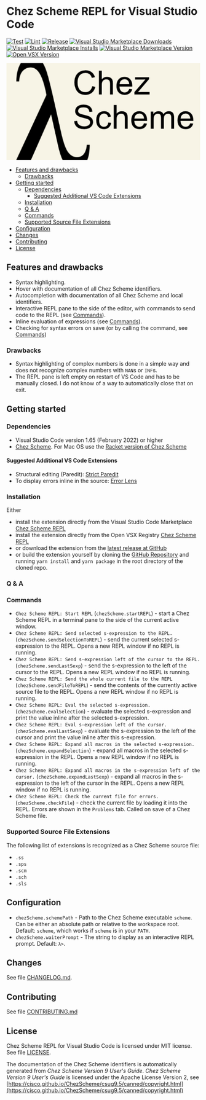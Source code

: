 # Chez Scheme REPL for Visual Studio Code

[![Test](https://github.com/Release-Candidate/vscode-scheme-repl/actions/workflows/test.yml/badge.svg)](https://github.com/Release-Candidate/vscode-scheme-repl/actions/workflows/test.yml)
[![Lint](https://github.com/Release-Candidate/vscode-scheme-repl/actions/workflows/lint.yml/badge.svg)](https://github.com/Release-Candidate/vscode-scheme-repl/actions/workflows/lint.yml)
[![Release](https://github.com/Release-Candidate/vscode-scheme-repl/actions/workflows/release.yml/badge.svg)](https://github.com/Release-Candidate/vscode-scheme-repl/actions/workflows/release.yml)
[![Visual Studio Marketplace Downloads](https://img.shields.io/visual-studio-marketplace/d/Release-Candidate.vscode-scheme-repl)](https://marketplace.visualstudio.com/items?itemName=release-candidate.vscode-scheme-repl)
[![Visual Studio Marketplace Installs](https://img.shields.io/visual-studio-marketplace/i/Release-Candidate.vscode-scheme-repl)](https://marketplace.visualstudio.com/items?itemName=release-candidate.vscode-scheme-repl)
[![Visual Studio Marketplace Version](https://img.shields.io/visual-studio-marketplace/v/Release-Candidate.vscode-scheme-repl)](https://marketplace.visualstudio.com/items?itemName=release-candidate.vscode-scheme-repl)
[![Open VSX Version](https://img.shields.io/open-vsx/v/Release-Candidate/vscode-scheme-repl)](https://open-vsx.org/extension/Release-Candidate/vscode-scheme-repl)

![Extension logo](./images/banner.png)

- [Features and drawbacks](#features-and-drawbacks)
  - [Drawbacks](#drawbacks)
- [Getting started](#getting-started)
  - [Dependencies](#dependencies)
    - [Suggested Additional VS Code Extensions](#suggested-additional-vs-code-extensions)
  - [Installation](#installation)
  - [Q \& A](#q--a)
  - [Commands](#commands)
  - [Supported Source File Extensions](#supported-source-file-extensions)
- [Configuration](#configuration)
- [Changes](#changes)
- [Contributing](#contributing)
- [License](#license)

## Features and drawbacks

- Syntax highlighting.
- Hover with documentation of all Chez Scheme identifiers.
- Autocompletion with documentation of all Chez Scheme and local identifiers.
- Interactive REPL pane to the side of the editor, with commands to send code to the REPL (see [Commands](#commands)).
- Inline evaluation of expressions (see [Commands](#commands)).
- Checking for syntax errors on save (or by calling the command, see [Commands](#commands))

### Drawbacks

- Syntax highlighting of complex numbers is done in a simple way and does not recognize complex numbers with `NAN`s or `INF`s.
- The REPL pane is left empty on restart of VS Code and has to be manually closed. I do not know of a way to automatically close that on exit.

## Getting started

### Dependencies

- Visual Studio Code version 1.65 (February 2022) or higher
- [Chez Scheme](https://github.com/cisco/chezscheme). For Mac OS use the [Racket version of Chez Scheme](https://github.com/racket/ChezScheme)

#### Suggested Additional VS Code Extensions

- Structural editing (Paredit): [Strict Paredit](https://marketplace.visualstudio.com/items?itemName=ailisp.strict-paredit)
- To display errors inline in the source: [Error Lens](https://marketplace.visualstudio.com/items?itemName=usernamehw.errorlens)

### Installation

Either

- install the extension directly from the Visual Studio Code Marketplace [Chez Scheme REPL](https://marketplace.visualstudio.com/items?itemName=release-candidate.vscode-scheme-repl)
- install the extension directly from the Open VSX Registry [Chez Scheme REPL](https://open-vsx.org/extension/Release-Candidate/vscode-scheme-repl)
- or download the extension from the [latest release at GitHub](https://github.com/Release-Candidate/vscode-scheme-repl/releases/latest)
- or build the extension yourself by cloning the [GitHub Repository](https://github.com/Release-Candidate/vscode-scheme-repl) and running `yarn install` and `yarn package` in the root directory of the cloned repo.

### Q & A

### Commands

- `Chez Scheme REPL: Start REPL` (`chezScheme.startREPL`) - start a Chez Scheme REPL in a terminal pane to the side of the current active window.
- `Chez Scheme REPL: Send selected s-expression to the REPL.` (`chezScheme.sendSelectionToREPL`) - send the current selected s-expression to the REPL. Opens a new REPL window if no REPL is running.
- `Chez Scheme REPL: Send s-expression left of the cursor to the REPL.` (`chezScheme.sendLastSexp`) - send the s-expression to the left of the cursor to the REPL. Opens a new REPL window if no REPL is running.
- `Chez Scheme REPL: Send the whole current file to the REPL` (`chezScheme.sendFileToREPL`) - send the contents of the currently active source file to the REPL. Opens a new REPL window if no REPL is running.
- `Chez Scheme REPL: Eval the selected s-expression.` (`chezScheme.evalSelection`) - evaluate the selected s-expression and print the value inline after the selected s-expression.
- `Chez Scheme REPL: Eval s-expression left of the cursor.` (`chezScheme.evalLastSexp`) - evaluate the s-expression to the left of the cursor and print the value inline after this s-expression.
- `Chez Scheme REPL: Expand all macros in the selected s-expression.` (`chezScheme.expandSelection`) - expand all macros in the selected s-expression in the REPL. Opens a new REPL window if no REPL is running.
- `Chez Scheme REPL: Expand all macros in the s-expression left of the cursor.` (`chezScheme.expandLastSexp`) - expand all macros in the s-expression to the left of the cursor in the REPL. Opens a new REPL window if no REPL is running.
- `Chez Scheme REPL: Check the current file for errors.` (`chezScheme.checkFile`) - check the current file by loading it into the REPL. Errors are shown in the `Problems` tab. Called on save of a Chez Scheme file.

### Supported Source File Extensions

The following list of extensions is recognized as a Chez Scheme source file:

- `.ss`
- `.sps`
- `.scm`
- `.sch`
- `.sls`

## Configuration

- `chezScheme.schemePath` - Path to the Chez Scheme executable `scheme`. Can be either an absolute path or relative to the workspace root. Default: `scheme`, which works if `scheme` is in your `PATH`.
- `chezScheme.waiterPrompt` - The string to display as an interactive REPL prompt. Default: `λ>`.

## Changes

See file [CHANGELOG.md](CHANGELOG.md).

## Contributing

See file [CONTRIBUTING.md](CONTRIBUTING.md)

## License

Chez Scheme REPL for Visual Studio Code is licensed under MIT license. See file [LICENSE](LICENSE).

The documentation of the Chez Scheme identifiers is automatically generated from *Chez Scheme Version 9 User's Guide*. *Chez Scheme Version 9 User's Guide* is licensed under the Apache License Version 2, see [https://cisco.github.io/ChezScheme/csug9.5/canned/copyright.html](https://cisco.github.io/ChezScheme/csug9.5/canned/copyright.html)
